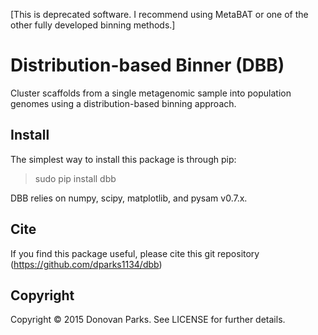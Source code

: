 [This is deprecated software. I recommend using MetaBAT or one of the other fully developed binning methods.]

# Distribution-based Binner (DBB)

Cluster scaffolds from a single metagenomic sample into population genomes using a distribution-based binning approach.


## Install

The simplest way to install this package is through pip:
> sudo pip install dbb

DBB relies on numpy, scipy, matplotlib, and pysam v0.7.x. 

## Cite

If you find this package useful, please cite this git repository (https://github.com/dparks1134/dbb)

## Copyright

Copyright © 2015 Donovan Parks. See LICENSE for further details.

